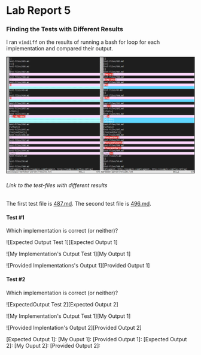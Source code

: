 # Lab Report 5

### Finding the Tests with Different Results

I ran `vimdiff` on the results of running a bash for loop for each implementation and compared their output.

![Vimdiff][Vimdiff]

###### Link to the test-files with different results

The first test file is [487.md][Test File 1].
The second test file is [496.md][Test File 2].

#### Test #1

Which implementation is correct (or neither)?

![Expected Output Test 1][Expected Output 1]

![My Implementation's Output Test 1][My Output 1]

![Provided Implementations's Output 1][Provided Output 1]

#### Test #2

Which implementation is correct (or neither)?

![ExpectedOutput Test 2][Expected Output 2]

![My Implementation's Output Test 1][My Output 1]

![Provided Implentation's Output 2][Provided Output 2]

[Test File 1]: https://github.com/thanhnhanlam/markdown-parser/blob/a3e7910dbc708af9b9e02cdea4bb4e9ed90bf7cd/test-files/487.md
[Test File 2]: https://github.com/thanhnhanlam/markdown-parser/blob/a3e7910dbc708af9b9e02cdea4bb4e9ed90bf7cd/test-files/496.md

[Vimdiff]: ./images/vimdiff.png
[Expected Output 1]: 
[My Ouput 1]: 
[Provided Output 1]: 
[Expected Output 2]: 
[My Ouput 2]: 
[Provided Output 2]: 
